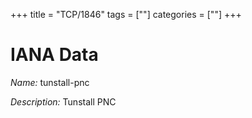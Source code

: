+++
title = "TCP/1846"
tags = [""]
categories = [""]
+++

# IANA Data

_Name:_ tunstall-pnc

_Description:_ Tunstall PNC

